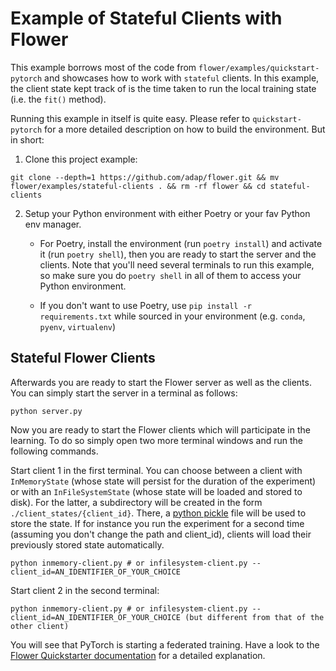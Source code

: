 # Example of Stateful Clients with Flower

This example borrows most of the code from `flower/examples/quickstart-pytorch` and showcases how to work with `stateful` clients. In this example, the client state kept track of is the time taken to run the local training state (i.e. the `fit()` method).


Running this example in itself is quite easy. Please refer to `quickstart-pytorch` for a more detailed description on how to build the environment. But in short:

1. Clone this project example:

```shell
git clone --depth=1 https://github.com/adap/flower.git && mv flower/examples/stateful-clients . && rm -rf flower && cd stateful-clients
```

2. Setup your Python environment with either Poetry or your fav Python env manager. 

    * For Poetry, install the environment (run `poetry install`) and activate it (run `poetry shell`), then you are ready to start the server and the clients. Note that you'll need several terminals to run this example, so make sure you do `poetry shell` in all of them to access your Python environment. 

    * If you don't want to use Poetry, use `pip install -r requirements.txt` while sourced in your environment (e.g. `conda`, `pyenv`, `virtualenv`)


## Stateful Flower Clients

Afterwards you are ready to start the Flower server as well as the clients. You can simply start the server in a terminal as follows:

```shell
python server.py
```

Now you are ready to start the Flower clients which will participate in the learning. To do so simply open two more terminal windows and run the following commands.

Start client 1 in the first terminal. You can choose between a client with `InMemoryState` (whose state will persist for the duration of the experiment) or with an `InFileSystemState` (whose state will be loaded and stored to disk). For the latter, a subdirectory will be created in the form `./client_states/{client_id}`. There, a [python pickle](https://www.digitalocean.com/community/tutorials/python-pickle-example) file will be used to store the state. If for instance you run the experiment for a second time (assuming you don't change the path and client_id), clients will load their previously stored state automatically.  

```shell
python inmemory-client.py # or infilesystem-client.py --client_id=AN_IDENTIFIER_OF_YOUR_CHOICE
```

Start client 2 in the second terminal:

```shell
python inmemory-client.py # or infilesystem-client.py --client_id=AN_IDENTIFIER_OF_YOUR_CHOICE (but different from that of the other client)
```

You will see that PyTorch is starting a federated training. Have a look to the [Flower Quickstarter documentation](https://flower.dev/docs/quickstart-pytorch.html) for a detailed explanation.
